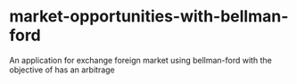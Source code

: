 # market-opportunities-with-bellman-ford
An application for exchange foreign market using bellman-ford with the objective of has an arbitrage
